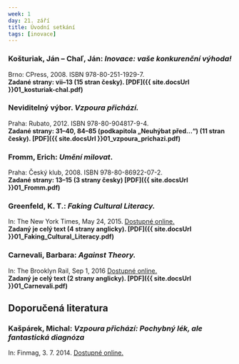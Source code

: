 ```yaml
---
week: 1
day: 21. září
title: Úvodní setkání
tags: [inovace]
---
```

### Košturiak, Ján – Chaľ, Ján: _Inovace: vaše konkurenční výhoda!_

Brno: CPress, 2008\. ISBN 978-80-251-1929-7\.  
**Zadané strany: vii–13 (15 stran česky). [PDF]({{ site.docsUrl }}01_kosturiak-chal.pdf)**


### Neviditelný výbor. _Vzpoura přichází._  

Praha: Rubato, 2012\. ISBN 978-80-904817-9-4\.  
**Zadané strany: 31–40, 84–85 (podkapitola „Neuhýbat před…“) (11 stran česky). [PDF]({{ site.docsUrl }}01_vzpoura_prichazi.pdf)**


### Fromm, Erich: _Umění milovat_.

Praha: Český klub, 2008\. ISBN 978-80-86922-07-2.  
**Zadané strany: 13–15 (3 strany česky) [PDF]({{ site.docsUrl }}01_Fromm.pdf)**


### Greenfeld, K. T.: _Faking Cultural Literacy._

In: The New York Times, May 24, 2015\. [Dostupné online.](http://www.nytimes.com/2014/05/25/opinion/sunday/faking-cultural-literacy.html)  
**Zadaný je celý text (4 strany anglicky). [PDF]({{ site.docsUrl }}01_Faking_Cultural_Literacy.pdf)**


### Carnevali, Barbara: _Against Theory._

In: The Brooklyn Rail, Sep 1, 2016 [Dostupné online.](http://www.brooklynrail.org/2016/09/criticspage/against-theory)  
**Zadaný je celý text (2 strany anglicky). [PDF]({{ site.docsUrl }}01_Carnevali.pdf)**


## Doporučená literatura

### Kašpárek, Michal: *Vzpoura přichází: Pochybný lék, ale fantastická diagnóza*

In: Finmag, 3. 7. 2014. [Dostupné online.](http://finmag.penize.cz/recenze/287966-vzpoura-prichazi-pochybny-lek-ale-fantasticka-diagnoza)